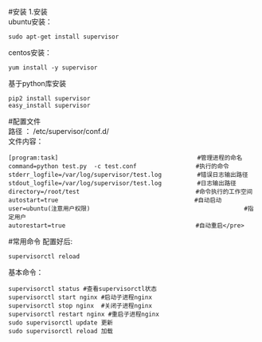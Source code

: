 #安装
1.安装  
ubuntu安装：
```commandline
sudo apt-get install supervisor
```
centos安装：
```commandline
yum install -y supervisor 
```
      
基于python库安装  
 ```commandline
pip2 install supervisor  
easy_install supervisor  
```        

#配置文件  
路径 ：
    /etc/supervisor/conf.d/  
文件内容：
```
[program:task]                                       #管理进程的命名  
command=python test.py  -c test.conf　　　　　　　　　　#执行的命令  
stderr_logfile=/var/log/supervisor/test.log　　　　　　#错误日志输出路径  
stdout_logfile=/var/log/supervisor/test.log　　　　　　#日志输出路径  
directory=/root/test　　　　　　　　　　　　　　　　　　　 #命令执行的工作空间  
autostart=true　　　　　　　　　　　　　　　　　　　　　　　#自动启动  
user=ubuntu(注意用户权限)　　　　　　　　　　　　　　　　　　　　　　　　　　#指定用户  
autorestart=true　　　　　　　　　　　　　　　　　　　　　　#自动重启</pre> 
```
#常用命令
配置好后:
```commandline
supervisorctl reload
```
    
基本命令：  
```
supervisorctl status #查看supervisorctl状态  
supervisorctl start nginx #启动子进程nginx  
supervisorctl stop nginx  #关闭子进程nginx  
supervisorctl restart nginx #重启子进程nginx  
sudo supervisorctl update 更新
sudo supervisorctl reload 加载
```

